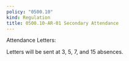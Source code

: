 ```yaml
---
policy: "0500.10"
kind: Regulation
title: 0500.10-AR-01 Secondary Attendance
---
```


Attendance Letters:

Letters will be sent at 3, 5, 7, and 15 absences.
